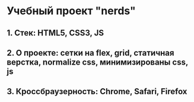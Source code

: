 # Учебный проект "nerds"

## 1. Стек: HTML5, CSS3, JS
## 2. О проекте: сетки на flex, grid, статичная верстка, normalize css, минимизированы css, js
## 3. Кроссбраузерность: Chrome, Safari, Firefox
